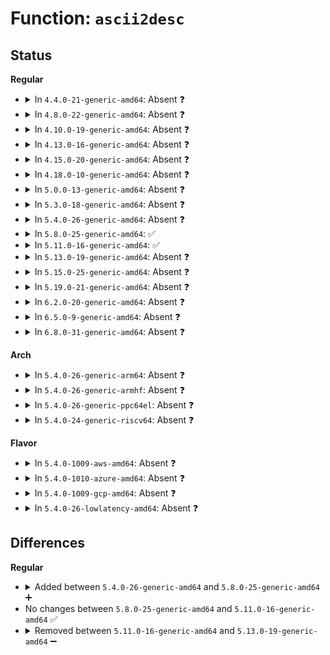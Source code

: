 # Function: <code>ascii2desc</code>

## Status
<b>Regular</b>
<ul>
<li>
<details>
<summary>In <code>4.4.0-21-generic-amd64</code>: Absent ❓</summary>

```json
{
  "name": "ascii2desc",
  "collision_type": "Unique Static",
  "inline_type": "Full",
  "funcs": [
    {
      "addr": 18446744071585198466,
      "name": "ascii2desc",
      "external": false,
      "loc": "drivers/usb/core/hcd.c:411",
      "file": "drivers/usb/core/hcd.c",
      "inline": "not declared, inlined",
      "caller_inline": [
        "drivers/usb/core/hcd.c:usb_hcd_submit_urb"
      ],
      "caller_func": []
    }
  ],
  "symbols": []
}
```
</details>
</li>
<li>
<details>
<summary>In <code>4.8.0-22-generic-amd64</code>: Absent ❓</summary>

```json
{
  "name": "ascii2desc",
  "collision_type": "Unique Static",
  "inline_type": "Full",
  "funcs": [
    {
      "addr": 18446744071585590656,
      "name": "ascii2desc",
      "external": false,
      "loc": "drivers/usb/core/hcd.c:410",
      "file": "drivers/usb/core/hcd.c",
      "inline": "not declared, inlined",
      "caller_inline": [
        "drivers/usb/core/hcd.c:usb_hcd_submit_urb"
      ],
      "caller_func": []
    }
  ],
  "symbols": []
}
```
</details>
</li>
<li>
<details>
<summary>In <code>4.10.0-19-generic-amd64</code>: Absent ❓</summary>

```json
{
  "name": "ascii2desc",
  "collision_type": "Unique Static",
  "inline_type": "Full",
  "funcs": [
    {
      "addr": 18446744071585778272,
      "name": "ascii2desc",
      "external": false,
      "loc": "drivers/usb/core/hcd.c:411",
      "file": "drivers/usb/core/hcd.c",
      "inline": "not declared, inlined",
      "caller_inline": [
        "drivers/usb/core/hcd.c:usb_hcd_submit_urb"
      ],
      "caller_func": []
    }
  ],
  "symbols": []
}
```
</details>
</li>
<li>
<details>
<summary>In <code>4.13.0-16-generic-amd64</code>: Absent ❓</summary>

```json
{
  "name": "ascii2desc",
  "collision_type": "Unique Static",
  "inline_type": "Full",
  "funcs": [
    {
      "addr": 18446744071585865264,
      "name": "ascii2desc",
      "external": false,
      "loc": "drivers/usb/core/hcd.c:412",
      "file": "drivers/usb/core/hcd.c",
      "inline": "not declared, inlined",
      "caller_inline": [
        "drivers/usb/core/hcd.c:usb_hcd_submit_urb"
      ],
      "caller_func": []
    }
  ],
  "symbols": []
}
```
</details>
</li>
<li>
<details>
<summary>In <code>4.15.0-20-generic-amd64</code>: Absent ❓</summary>

```json
{
  "name": "ascii2desc",
  "collision_type": "Unique Static",
  "inline_type": "Full",
  "funcs": [
    {
      "addr": 18446744071586305131,
      "name": "ascii2desc",
      "external": false,
      "loc": "drivers/usb/core/hcd.c:399",
      "file": "drivers/usb/core/hcd.c",
      "inline": "not declared, inlined",
      "caller_inline": [
        "drivers/usb/core/hcd.c:usb_hcd_submit_urb"
      ],
      "caller_func": []
    }
  ],
  "symbols": []
}
```
</details>
</li>
<li>
<details>
<summary>In <code>4.18.0-10-generic-amd64</code>: Absent ❓</summary>

```json
{
  "name": "ascii2desc",
  "collision_type": "Unique Static",
  "inline_type": "Full",
  "funcs": [
    {
      "addr": 18446744071586561822,
      "name": "ascii2desc",
      "external": false,
      "loc": "drivers/usb/core/hcd.c:399",
      "file": "drivers/usb/core/hcd.c",
      "inline": "not declared, inlined",
      "caller_inline": [
        "drivers/usb/core/hcd.c:usb_hcd_submit_urb"
      ],
      "caller_func": []
    }
  ],
  "symbols": []
}
```
</details>
</li>
<li>
<details>
<summary>In <code>5.0.0-13-generic-amd64</code>: Absent ❓</summary>

```json
{
  "name": "ascii2desc",
  "collision_type": "Unique Static",
  "inline_type": "Full",
  "funcs": [
    {
      "addr": 18446744071586710698,
      "name": "ascii2desc",
      "external": false,
      "loc": "drivers/usb/core/hcd.c:399",
      "file": "drivers/usb/core/hcd.c",
      "inline": "not declared, inlined",
      "caller_inline": [
        "drivers/usb/core/hcd.c:usb_hcd_submit_urb"
      ],
      "caller_func": []
    }
  ],
  "symbols": []
}
```
</details>
</li>
<li>
<details>
<summary>In <code>5.3.0-18-generic-amd64</code>: Absent ❓</summary>

```json
{
  "name": "ascii2desc",
  "collision_type": "Unique Static",
  "inline_type": "Full",
  "funcs": [
    {
      "addr": 18446744071586962618,
      "name": "ascii2desc",
      "external": false,
      "loc": "drivers/usb/core/hcd.c:402",
      "file": "drivers/usb/core/hcd.c",
      "inline": "not declared, inlined",
      "caller_inline": [
        "drivers/usb/core/hcd.c:rh_call_control"
      ],
      "caller_func": []
    }
  ],
  "symbols": []
}
```
</details>
</li>
<li>
<details>
<summary>In <code>5.4.0-26-generic-amd64</code>: Absent ❓</summary>

```json
{
  "name": "ascii2desc",
  "collision_type": "Unique Static",
  "inline_type": "Full",
  "funcs": [
    {
      "addr": 18446744071587161626,
      "name": "ascii2desc",
      "external": false,
      "loc": "drivers/usb/core/hcd.c:402",
      "file": "drivers/usb/core/hcd.c",
      "inline": "not declared, inlined",
      "caller_inline": [
        "drivers/usb/core/hcd.c:rh_call_control"
      ],
      "caller_func": []
    }
  ],
  "symbols": []
}
```
</details>
</li>
<li>
<details>
<summary>In <code>5.8.0-25-generic-amd64</code>: ✅</summary>

```c
unsigned int ascii2desc(const char * s, u8 * buf, unsigned int len)
```

```json
{
  "name": "ascii2desc",
  "collision_type": "Unique Static",
  "inline_type": "No",
  "funcs": [
    {
      "addr": 18446744071588003120,
      "name": "ascii2desc",
      "external": false,
      "loc": "drivers/usb/core/hcd.c:403",
      "file": "drivers/usb/core/hcd.c",
      "inline": "seen, unknown",
      "caller_inline": [],
      "caller_func": [
        "drivers/usb/core/hcd.c:rh_call_control"
      ]
    }
  ],
  "symbols": [
    {
      "addr": 18446744071588003120,
      "name": "ascii2desc",
      "section": ".text",
      "bind": "STB_LOCAL",
      "size": 129
    }
  ]
}
```
</details>
</li>
<li>
<details>
<summary>In <code>5.11.0-16-generic-amd64</code>: ✅</summary>

```c
unsigned int ascii2desc(const char * s, u8 * buf, unsigned int len)
```

```json
{
  "name": "ascii2desc",
  "collision_type": "Unique Static",
  "inline_type": "No",
  "funcs": [
    {
      "addr": 18446744071588055792,
      "name": "ascii2desc",
      "external": false,
      "loc": "drivers/usb/core/hcd.c:403",
      "file": "drivers/usb/core/hcd.c",
      "inline": "seen, unknown",
      "caller_inline": [],
      "caller_func": [
        "drivers/usb/core/hcd.c:rh_call_control"
      ]
    }
  ],
  "symbols": [
    {
      "addr": 18446744071588055792,
      "name": "ascii2desc",
      "section": ".text",
      "bind": "STB_LOCAL",
      "size": 129
    }
  ]
}
```
</details>
</li>
<li>
<details>
<summary>In <code>5.13.0-19-generic-amd64</code>: Absent ❓</summary>

```json
{
  "name": "ascii2desc",
  "collision_type": "Unique Static",
  "inline_type": "Full",
  "funcs": [
    {
      "addr": 18446744071587945765,
      "name": "ascii2desc",
      "external": false,
      "loc": "drivers/usb/core/hcd.c:403",
      "file": "drivers/usb/core/hcd.c",
      "inline": "not declared, inlined",
      "caller_inline": [
        "drivers/usb/core/hcd.c:rh_call_control"
      ],
      "caller_func": []
    }
  ],
  "symbols": []
}
```
</details>
</li>
<li>
<details>
<summary>In <code>5.15.0-25-generic-amd64</code>: Absent ❓</summary>

```json
{
  "name": "ascii2desc",
  "collision_type": "Unique Static",
  "inline_type": "Full",
  "funcs": [
    {
      "addr": 18446744071588556271,
      "name": "ascii2desc",
      "external": false,
      "loc": "drivers/usb/core/hcd.c:403",
      "file": "drivers/usb/core/hcd.c",
      "inline": "not declared, inlined",
      "caller_inline": [
        "drivers/usb/core/hcd.c:rh_call_control"
      ],
      "caller_func": []
    }
  ],
  "symbols": []
}
```
</details>
</li>
<li>
<details>
<summary>In <code>5.19.0-21-generic-amd64</code>: Absent ❓</summary>

```json
{
  "name": "ascii2desc",
  "collision_type": "Unique Static",
  "inline_type": "Full",
  "funcs": [
    {
      "addr": 18446744071589959400,
      "name": "ascii2desc",
      "external": false,
      "loc": "drivers/usb/core/hcd.c:403",
      "file": "drivers/usb/core/hcd.c",
      "inline": "not declared, inlined",
      "caller_inline": [
        "drivers/usb/core/hcd.c:rh_string"
      ],
      "caller_func": []
    }
  ],
  "symbols": []
}
```
</details>
</li>
<li>
<details>
<summary>In <code>6.2.0-20-generic-amd64</code>: Absent ❓</summary>

```json
{
  "name": "ascii2desc",
  "collision_type": "Unique Static",
  "inline_type": "Full",
  "funcs": [
    {
      "addr": 18446744071591549752,
      "name": "ascii2desc",
      "external": false,
      "loc": "drivers/usb/core/hcd.c:403",
      "file": "drivers/usb/core/hcd.c",
      "inline": "not declared, inlined",
      "caller_inline": [
        "drivers/usb/core/hcd.c:rh_string"
      ],
      "caller_func": []
    }
  ],
  "symbols": []
}
```
</details>
</li>
<li>
<details>
<summary>In <code>6.5.0-9-generic-amd64</code>: Absent ❓</summary>

```json
{
  "name": "ascii2desc",
  "collision_type": "Unique Static",
  "inline_type": "Full",
  "funcs": [
    {
      "addr": 18446744071591971316,
      "name": "ascii2desc",
      "external": false,
      "loc": "drivers/usb/core/hcd.c:403",
      "file": "drivers/usb/core/hcd.c",
      "inline": "not declared, inlined",
      "caller_inline": [
        "drivers/usb/core/hcd.c:rh_string"
      ],
      "caller_func": []
    }
  ],
  "symbols": []
}
```
</details>
</li>
<li>
<details>
<summary>In <code>6.8.0-31-generic-amd64</code>: Absent ❓</summary>

```json
{
  "name": "ascii2desc",
  "collision_type": "Unique Static",
  "inline_type": "Full",
  "funcs": [
    {
      "addr": 18446744071592711156,
      "name": "ascii2desc",
      "external": false,
      "loc": "drivers/usb/core/hcd.c:382",
      "file": "drivers/usb/core/hcd.c",
      "inline": "not declared, inlined",
      "caller_inline": [
        "drivers/usb/core/hcd.c:rh_string"
      ],
      "caller_func": []
    }
  ],
  "symbols": []
}
```
</details>
</li>
</ul>
<b>Arch</b>
<ul>
<li>
<details>
<summary>In <code>5.4.0-26-generic-arm64</code>: Absent ❓</summary>

```json
{
  "name": "ascii2desc",
  "collision_type": "Unique Static",
  "inline_type": "Full",
  "funcs": [
    {
      "addr": 18446603336500237664,
      "name": "ascii2desc",
      "external": false,
      "loc": "drivers/usb/core/hcd.c:402",
      "file": "drivers/usb/core/hcd.c",
      "inline": "not declared, inlined",
      "caller_inline": [
        "drivers/usb/core/hcd.c:rh_call_control"
      ],
      "caller_func": []
    }
  ],
  "symbols": []
}
```
</details>
</li>
<li>
<details>
<summary>In <code>5.4.0-26-generic-armhf</code>: Absent ❓</summary>

```json
{
  "name": "ascii2desc",
  "collision_type": "Unique Static",
  "inline_type": "Full",
  "funcs": [
    {
      "addr": 3232713096,
      "name": "ascii2desc",
      "external": false,
      "loc": "drivers/usb/core/hcd.c:402",
      "file": "drivers/usb/core/hcd.c",
      "inline": "not declared, inlined",
      "caller_inline": [
        "drivers/usb/core/hcd.c:rh_call_control"
      ],
      "caller_func": []
    }
  ],
  "symbols": []
}
```
</details>
</li>
<li>
<details>
<summary>In <code>5.4.0-26-generic-ppc64el</code>: Absent ❓</summary>

```json
{
  "name": "ascii2desc",
  "collision_type": "Unique Static",
  "inline_type": "Full",
  "funcs": [
    {
      "addr": 13835058055293532584,
      "name": "ascii2desc",
      "external": false,
      "loc": "drivers/usb/core/hcd.c:402",
      "file": "drivers/usb/core/hcd.c",
      "inline": "not declared, inlined",
      "caller_inline": [
        "drivers/usb/core/hcd.c:rh_call_control"
      ],
      "caller_func": []
    }
  ],
  "symbols": []
}
```
</details>
</li>
<li>
<details>
<summary>In <code>5.4.0-24-generic-riscv64</code>: Absent ❓</summary>

```json
{
  "name": "ascii2desc",
  "collision_type": "Unique Static",
  "inline_type": "Full",
  "funcs": [
    {
      "addr": 18446743936277159284,
      "name": "ascii2desc",
      "external": false,
      "loc": "drivers/usb/core/hcd.c:402",
      "file": "drivers/usb/core/hcd.c",
      "inline": "not declared, inlined",
      "caller_inline": [
        "drivers/usb/core/hcd.c:rh_call_control"
      ],
      "caller_func": []
    }
  ],
  "symbols": []
}
```
</details>
</li>
</ul>
<b>Flavor</b>
<ul>
<li>
<details>
<summary>In <code>5.4.0-1009-aws-amd64</code>: Absent ❓</summary>

```json
{
  "name": "ascii2desc",
  "collision_type": "Unique Static",
  "inline_type": "Full",
  "funcs": [
    {
      "addr": 18446744071586867706,
      "name": "ascii2desc",
      "external": false,
      "loc": "drivers/usb/core/hcd.c:402",
      "file": "drivers/usb/core/hcd.c",
      "inline": "not declared, inlined",
      "caller_inline": [
        "drivers/usb/core/hcd.c:rh_call_control"
      ],
      "caller_func": []
    }
  ],
  "symbols": []
}
```
</details>
</li>
<li>
<details>
<summary>In <code>5.4.0-1010-azure-amd64</code>: Absent ❓</summary>

```json
{
  "name": "ascii2desc",
  "collision_type": "Unique Static",
  "inline_type": "Full",
  "funcs": [
    {
      "addr": 18446744071586807326,
      "name": "ascii2desc",
      "external": false,
      "loc": "drivers/usb/core/hcd.c:402",
      "file": "drivers/usb/core/hcd.c",
      "inline": "not declared, inlined",
      "caller_inline": [
        "drivers/usb/core/hcd.c:rh_call_control"
      ],
      "caller_func": []
    }
  ],
  "symbols": []
}
```
</details>
</li>
<li>
<details>
<summary>In <code>5.4.0-1009-gcp-amd64</code>: Absent ❓</summary>

```json
{
  "name": "ascii2desc",
  "collision_type": "Unique Static",
  "inline_type": "Full",
  "funcs": [
    {
      "addr": 18446744071587116186,
      "name": "ascii2desc",
      "external": false,
      "loc": "drivers/usb/core/hcd.c:402",
      "file": "drivers/usb/core/hcd.c",
      "inline": "not declared, inlined",
      "caller_inline": [
        "drivers/usb/core/hcd.c:rh_call_control"
      ],
      "caller_func": []
    }
  ],
  "symbols": []
}
```
</details>
</li>
<li>
<details>
<summary>In <code>5.4.0-26-lowlatency-amd64</code>: Absent ❓</summary>

```json
{
  "name": "ascii2desc",
  "collision_type": "Unique Static",
  "inline_type": "Full",
  "funcs": [
    {
      "addr": 18446744071587221188,
      "name": "ascii2desc",
      "external": false,
      "loc": "drivers/usb/core/hcd.c:402",
      "file": "drivers/usb/core/hcd.c",
      "inline": "not declared, inlined",
      "caller_inline": [
        "drivers/usb/core/hcd.c:rh_call_control"
      ],
      "caller_func": []
    }
  ],
  "symbols": []
}
```
</details>
</li>
</ul>

## Differences
<b>Regular</b>
<ul>
<li>
<details>
<summary>Added between <code>5.4.0-26-generic-amd64</code> and <code>5.8.0-25-generic-amd64</code> ➕</summary>

```c
unsigned int ascii2desc(const char * s, u8 * buf, unsigned int len)
```
</details>
</li>
<li>
No changes between <code>5.8.0-25-generic-amd64</code> and <code>5.11.0-16-generic-amd64</code> ✅
</li>
<li>
<details>
<summary>Removed between <code>5.11.0-16-generic-amd64</code> and <code>5.13.0-19-generic-amd64</code> ➖</summary>

```c
unsigned int ascii2desc(const char * s, u8 * buf, unsigned int len)
```
</details>
</li>
</ul>
